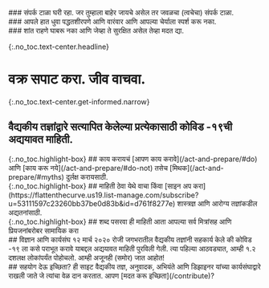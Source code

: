 <div markdown="1" class="row col-3 do-these"> 
 <div markdown="1"> 
 ### संपर्क टाळा 
 घरी रहा. जर तुम्हाला बाहेर जायचे असेल तर जवळचा (त्वचेचा) संपर्क टाळा. 
 </div> 
 <div markdown="1"> 
 ### आपले हात धुवा 
 पद्धतशीरपणे आणि वारंवार आणि आपल्या चेर्याला स्पर्श करू नका. 
 </div> 
 <div markdown="1"> 
 ### शांत राहणे 
 घाबरू नका आणि जेव्हा ते सुरक्षित असेल तेव्हा मदत द्या. 
 </div> 
 </div> 
 

 {:.no_toc.text-center.headline} 
 # वक्र सपाट करा. जीव वाचवा. 

 {:.no_toc.text-center.get-informed.narrow} 
 ## वैद्यकीय तज्ञांद्वारे सत्यापित केलेल्या प्रत्येकासाठी कोविड -१९ची अद्ययावत माहिती. 


 <div class="row col-3 ctas push-up-2"> 
 <div markdown="1" class="mission"> 
 {:.no_toc.highlight-box} 
 ## काय करायचं 
 [आपण काय करावे](/act-and-prepare/#do) आणि [काय करू नये](/act-and-prepare/#do-not)  तसेच [मिथक](/act-and-prepare/#myths) दुर्लक्ष करायसाठी. 
 </div> 
 <div markdown="1" class="mission"> 
 {:.no_toc.highlight-box} 
 ## माहिती ठेवा
  येथे वाचा किंवा [साइन अप करा](https://flattenthecurve.us19.list-manage.com/subscribe?u=53111597c23260bb37be0d83b&id=d761f8277e) शास्त्रज्ञ आणि आरोग्य तज्ञांकडील अद्यतनांसाठी. 
 </div> 
 <div markdown="1" class="mission"> 
 {:.no_toc.highlight-box} 
 ## शब्द पसरवा 
 ही माहिती आता आपल्या सर्व मित्रांसह आणि प्रियजनांबरोबर सामायिक करा 
 </div> 
 </div> 
 
 <div class="row col-2 push-up-1"> 
 <div markdown="1"> 
 ## विज्ञान आणि कार्यसंघ 
 १२ मार्च २०२० रोजी जगभरातील वैद्यकीय तज्ञांनी सहकार्य केले की कोविड -१९ ला कसे पराभूत करावे याबद्दल अद्ययावत माहिती पुरविली गेली. त्या पहिल्या आठवड्यात, आम्ही १.२ दशलक्ष लोकांपर्यंत पोहोचलो. आम्ही अजूनही (समोर) जात आहोत! 
 </div> 
 <div markdown="1"> 
 ## सहयोग देऊ इच्छिता? 
 ही साइट वैद्यकीय तज्ञ, अनुवादक, अभियंते आणि डिझाइनर यांच्या कार्यसंघाद्वारे राखली जाते जे त्यांचा वेळ दान करतात. आपण [मदत करू इच्छिता](/contribute)? 
 </div> 
 
 </div> 
